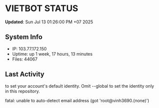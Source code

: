 # VIETBOT STATUS
**Updated**: Sun Jul 13 01:26:00 PM +07 2025

## System Info
- IP: 103.77.172.150
- Uptime: up 1 week, 17 hours, 13 minutes
- Files: 44067

## Last Activity

to set your account's default identity.
Omit --global to set the identity only in this repository.

fatal: unable to auto-detect email address (got 'root@vinh3690.(none)')
